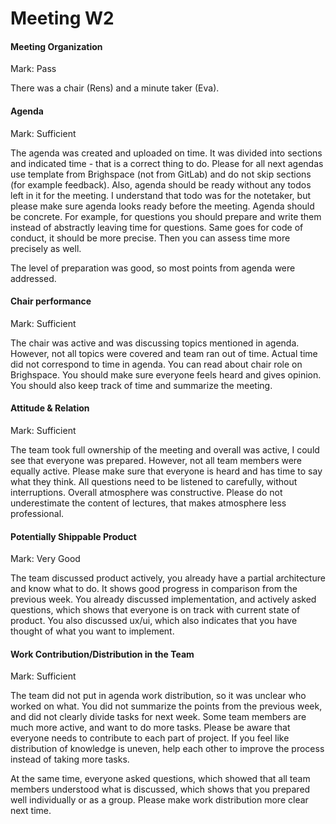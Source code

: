 # Meeting W2


#### Meeting Organization

Mark: Pass

There was a chair (Rens) and a minute taker (Eva).


#### Agenda 

Mark: Sufficient

The agenda was created and uploaded on time. It was divided into sections and indicated time - that is a correct thing to do. Please for all next agendas use template from Brighspace (not from GitLab) and do not skip sections (for example feedback). Also, agenda should be ready without any todos left in it for the meeting. I understand that todo was for the notetaker, but please make sure agenda looks ready before the meeting. Agenda should be concrete. For example, for questions you should prepare and write them instead of abstractly leaving time for questions. Same goes for code of conduct, it should be more precise. Then you can assess time more precisely as well.

The level of preparation was good, so most points from agenda were addressed.


#### Chair performance

Mark: Sufficient

The chair was active and was discussing topics mentioned in agenda. However, not all topics were covered and team ran out of time. Actual time did not correspond to time in agenda. You can read about chair role on Brighspace. You should make sure everyone feels heard and gives opinion. You should also keep track of time and summarize the meeting. 


#### Attitude & Relation

Mark: Sufficient

The team took full ownership of the meeting and overall was active, I could see that everyone was prepared. However, not all team members were equally active. Please make sure that everyone is heard and has time to say what they think. All questions need to be listened to carefully, without interruptions. Overall atmosphere was constructive. Please do not underestimate the content of lectures, that makes atmosphere less professional.


#### Potentially Shippable Product

Mark: Very Good

The team discussed product actively, you already have a partial architecture and know what to do. It shows good progress in comparison from the previous week. You already discussed implementation, and actively asked questions, which shows that everyone is on track with current state of product. You also discussed ux/ui, which also indicates that you have thought of what you want to implement. 


#### Work Contribution/Distribution in the Team

Mark: Sufficient

The team did not put in agenda work distribution, so it was unclear who worked on what. You did not summarize the points from the previous week, and did not clearly divide tasks for next week. Some team members are much more active, and want to do more tasks. Please be aware that everyone needs to contribute to each part of project. If you feel like distribution of knowledge is uneven, help each other to improve the process instead of taking more tasks. 

At the same time, everyone asked questions, which showed that all team members understood what is discussed, which shows that you prepared well individually or as a group. Please make work distribution more clear next time.